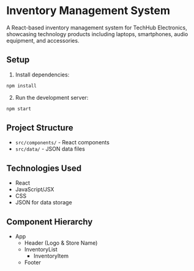 # Inventory Management System

A React-based inventory management system for TechHub Electronics, showcasing technology products including laptops, smartphones, audio equipment, and accessories.


## Setup

1. Install dependencies:
```bash
npm install
```
2. Run the development server:
```bash
npm start
```

## Project Structure

- `src/components/` - React components
- `src/data/` - JSON data files


## Technologies Used

- React
- JavaScript/JSX
- CSS
- JSON for data storage


## Component Hierarchy

- App
  - Header (Logo & Store Name)
  - InventoryList
    - InventoryItem
  - Footer


  
